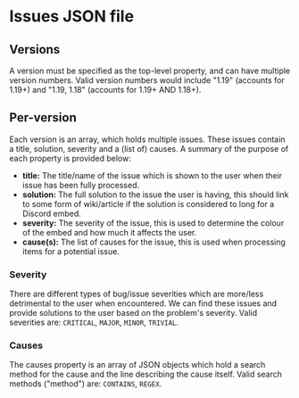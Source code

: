 # Issues JSON file

## Versions

A version must be specified as the top-level property, and
can have multiple version numbers. Valid version numbers
would include "1.19" (accounts for 1.19+) and "1.19, 1.18"
(accounts for 1.19+ AND 1.18+).

## Per-version

Each version is an array, which holds multiple issues. These
issues contain a title, solution, severity and a (list of)
causes. A summary of the purpose of each property is
provided below:

- **title:** The title/name of the issue which is shown to the user
 when their issue has been fully processed.
- **solution:** The full solution to the issue the user is having,
 this should link to some form of wiki/article if the solution is
 considered to long for a Discord embed.
- **severity:** The severity of the issue, this is used to determine
 the colour of the embed and how much it affects the user.
- **cause(s):** The list of causes for the issue, this is used when
 processing items for a potential issue.

### Severity

There are different types of bug/issue severities which are
more/less detrimental to the user when encountered. We can
find these issues and provide solutions to the user based
on the problem's severity. Valid severities are: `CRITICAL`,
`MAJOR`, `MINOR`, `TRIVIAL`.

### Causes

The causes property is an array of JSON objects which hold a search
method for the cause and the line describing the cause itself. Valid
search methods ("method") are: `CONTAINS`, `REGEX`.
